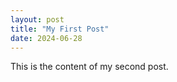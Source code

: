 ```yaml
---
layout: post
title: "My First Post"
date: 2024-06-28
---
```


This is the content of my second post.




